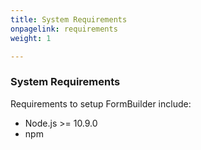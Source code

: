 ```yaml
---
title: System Requirements
onpagelink: requirements
weight: 1

---
```


### **System Requirements**

Requirements to setup FormBuilder include:

- Node.js &gt;= 10.9.0
- npm
 
